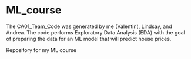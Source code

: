 # ML_course
The CA01_Team_Code was generated by me (Valentin), Lindsay, and Andrea.
The code performs Exploratory Data Analysis (EDA) with the goal of preparing the data for an ML model that will predict house prices.

Repository for my ML course
